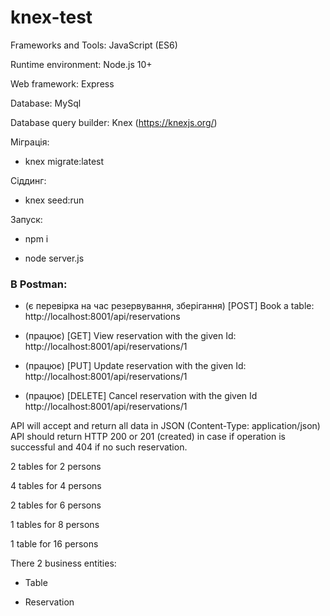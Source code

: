 # knex-test

Frameworks and Tools:
JavaScript (ES6) 

Runtime environment: Node.js 10+

Web framework: Express

Database: MySql

Database query builder: Knex (https://knexjs.org/) 

Міграція: 

- knex migrate:latest

Сіддинг: 

- knex seed:run

Запуск:

- npm i

- node server.js

### В Postman:

- (є перевірка на час резервування, зберігання) [POST] Book a table:                            http://localhost:8001/api/reservations

- (працює) [GET] View reservation with the given Id:       http://localhost:8001/api/reservations/1

- (працює) [PUT] Update reservation with the given Id:     http://localhost:8001/api/reservations/1

- (працює) [DELETE] Cancel reservation with the given Id   http://localhost:8001/api/reservations/1

API will accept and return all data in JSON (Content-Type: application/json) 
API should return HTTP 200 or 201 (created) in case if operation is successful and 404 if no such reservation.

2 tables for 2 persons 

4 tables for 4 persons 

2 tables for 6 persons

1 tables for 8 persons 

1 table for 16 persons

There 2 business entities:

- Table 

- Reservation

